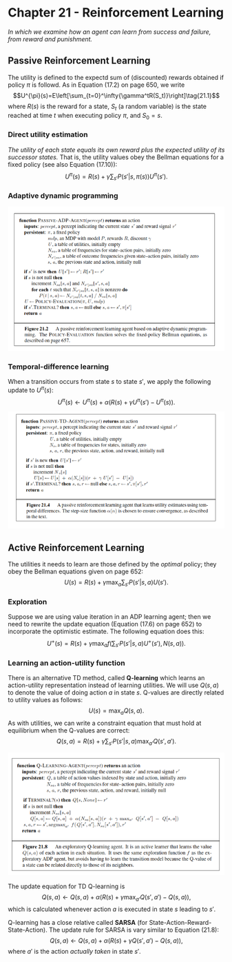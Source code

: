 # Chapter 21 - Reinforcement Learning
_In which we examine how an agent can learn from success and failure, from reward and punishment._
## Passive Reinforcement Learning
The utility is defined to the expectd sum of (discounted) rewards obtained if policy $\pi$ is followd. As in Equation $(17.2)$ on page $650,$ we write
$$U^{\pi}(s)=E\left[\sum_{t=0}^\infty{\gamma^tR(S_t)}\right]\tag{21.1}$$
where $R(s)$ is the reward for a state, $S_t$ (a random variable) is the state reached at time $t$ when executing policy $\pi,$ and $S_0=s.$
### Direct utility estimation
_The utility of each state equals its own reward plus the expected utility of its successor states._ That is, the utility values obey the Bellman equations for a fixed policy (see also Equation $(17.10)$):
$$U^\pi(s)=R(s)+\gamma\sum_{s'}{P(s'|s,\pi(s))U^\pi(s')}.\tag{21.2}$$
### Adaptive dynamic programming
![](images/passive_adp_agent.png)
### Temporal-difference learning
When a transition occurs from state $s$ to state $s',$ we apply the following update to $U^\pi(s):$
$$U^\pi(s)\leftarrow U^\pi(s)+\alpha(R(s)+\gamma U^\pi(s')-U^\pi(s)).\tag{21.3}$$

![](images/passive_td_agent.png)
## Active Reinforcement Learning
The utilities it needs to learn are those defined by the _optimal_ policy; they obey the Bellman equations given on page $652:$
$$U(s)=R(s)+\gamma\max_a{\sum_{s'}{P(s'|s,a)U(s')}}.\tag{21.4}$$
### Exploration
Suppose we are using value iteration in an ADP learning agent; then we need to rewrite the update equation (Equation $(17.6)$ on page $652$) to incorporate the optimistic estimate. The following equation does this:
$$U^+(s)=R(s)+\gamma\max_a{f\left(\sum_{s'}{P(s'|s,a)U^+(s'), N(s,a)}\right)}.\tag{21.5}$$
### Learning an action-utility function
There is an alternative TD method, called __Q-learning__ which learns an action-utility representation instead of learning utilities. We will use $Q(s,a)$ to denote the value of doing action $a$ in state $s.$ Q-values are directly related to utility values as follows:
$$U(s)=\max_a{Q(s,a)}.\tag{21.6}$$
As with utilities, we can write a constraint equation that must hold at equilibrium when the Q-values are correct:
$$Q(s,a)=R(s)+\gamma\sum_{s'}{P(s'|s,a)\max_{a'}Q(s',a')}.\tag{21.7}$$

![](images/q.png)

The update equation for TD Q-learning is
$$Q(s,a)\leftarrow Q(s,a)+\alpha(R(s)+\gamma\max_{a'}{Q(s',a')-Q(s,a)}),\tag{21.8}$$
which is calculated whenever action $a$ is executed in state $s$ leading to $s'.$

Q-learning has a close relative called __SARSA__ (for State-Action-Reward-State-Action). The update rule for SARSA is vary similar to Equation $(21.8):$
$$Q(s,a)\leftarrow Q(s,a)+\alpha(R(s)+\gamma Q(s',a')-Q(s,a)),\tag{21.9}$$
where $a'$ is the action _actually taken_ in state $s'.$